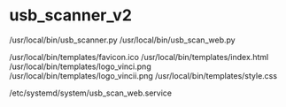 # usb_scanner_v2

/usr/local/bin/usb_scanner.py
/usr/local/bin/usb_scan_web.py

/usr/local/bin/templates/favicon.ico
/usr/local/bin/templates/index.html
/usr/local/bin/templates/logo_vinci.png
/usr/local/bin/templates/logo_vincii.png
/usr/local/bin/templates/style.css

/etc/systemd/system/usb_scan_web.service
